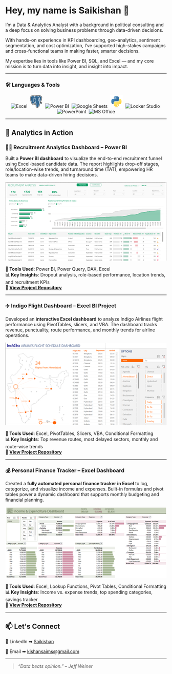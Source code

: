 # Hey, my name is Saikishan 👋

I’m a Data & Analytics Analyst with a background in political consulting and a deep focus on solving business problems through data-driven decisions.

With hands-on experience in KPI dashboarding, geo-analytics, sentiment segmentation, and cost optimization, I’ve supported high-stakes campaigns and cross-functional teams in making faster, smarter decisions.

My expertise lies in tools like Power BI, SQL, and Excel — and my core mission is to turn data into insight, and insight into impact.

---

### 🛠️ Languages & Tools

<div align="center">
  <img src="https://github.com/devicons/devicon/blob/master/icons/excel/excel-original.svg" title="Excel" alt="Excel" width="40" height="40"/>&nbsp;
  <img src="https://github.com/devicons/devicon/blob/master/icons/postgresql/postgresql-original.svg" title="PostgreSQL" alt="PostgreSQL" width="40" height="40"/>&nbsp;
  <img src="https://github.com/devicons/devicon/blob/master/icons/powerbi/powerbi-original.svg" title="Power BI" alt="Power BI" width="40" height="40"/>&nbsp;
  <img src="https://github.com/devicons/devicon/blob/master/icons/googlesheets/googlesheets-original.svg" title="Google Sheets" alt="Google Sheets" width="40" height="40"/>&nbsp;
  <img src="https://github.com/devicons/devicon/blob/master/icons/python/python-original.svg" title="Python" alt="Python" width="40" height="40"/>&nbsp;
  <img src="https://github.com/devicons/devicon/blob/master/icons/looker/looker-original.svg" title="Looker Studio" alt="Looker Studio" width="40" height="40"/>&nbsp;
  <img src="https://github.com/devicons/devicon/blob/master/icons/powerpoint/powerpoint-original.svg" title="PowerPoint" alt="PowerPoint" width="40" height="40"/>&nbsp;
  <img src="https://github.com/devicons/devicon/blob/master/icons/microsoftoffice/microsoftoffice-original.svg" title="MS Office" alt="MS Office" width="40" height="40"/>
</div>

---

## 📁 Analytics in Action

### 🧑‍💼 Recruitment Analytics Dashboard – Power BI

Built a **Power BI dashboard** to visualize the end-to-end recruitment funnel using Excel-based candidate data. The report highlights drop-off stages, role/location-wise trends, and turnaround time (TAT), empowering HR teams to make data-driven hiring decisions.

![Recruitment Dashboard Screenshot](Dashboard_Snapshot.png)

**🔧 Tools Used**: Power BI, Power Query, DAX, Excel  
**📊 Key Insights**: Dropout analysis, role-based performance, location trends, and recruitment KPIs  
**🔗 [View Project Repository](https://github.com/kishan-sai/Recruitment-Analytics-PowerBI-Dashboard.git)**

---

### ✈️ Indigo Flight Dashboard – Excel BI Project

Developed an **interactive Excel dashboard** to analyze Indigo Airlines flight performance using PivotTables, slicers, and VBA. The dashboard tracks revenue, punctuality, route performance, and monthly trends for airline operations.

![Flight Dashboard Screenshot](Airlines-Dashboard.png)

**🔧 Tools Used**: Excel, PivotTables, Slicers, VBA, Conditional Formatting  
**📊 Key Insights**: Top revenue routes, most delayed sectors, monthly and route-wise trends  
**🔗 [View Project Repository](https://github.com/kishan-sai/AirIndia-Flights-Dashboard-with-Excel.git)**

---

### 💰 Personal Finance Tracker – Excel Dashboard

Created a **fully automated personal finance tracker in Excel** to log, categorize, and visualize income and expenses. Built-in formulas and pivot tables power a dynamic dashboard that supports monthly budgeting and financial planning.

![Finance Dashboard Screenshot](Income_Tracker.png)

**🔧 Tools Used**: Excel, Lookup Functions, Pivot Tables, Conditional Formatting  
**📊 Key Insights**: Income vs. expense trends, top spending categories, savings tracker  
**🔗 [View Project Repository](https://github.com/kishan-sai/Personal-Finance-Tracker-with-Excel.git)**

---

## 📫 Let's Connect

 💬 LinkedIn ➡︎ [Saikishan](https://www.linkedin.com/in/saikishans)

 📧 Email ➡︎ kishansaims@gmail.com  

---

> _“Data beats opinion.” – Jeff Weiner_
